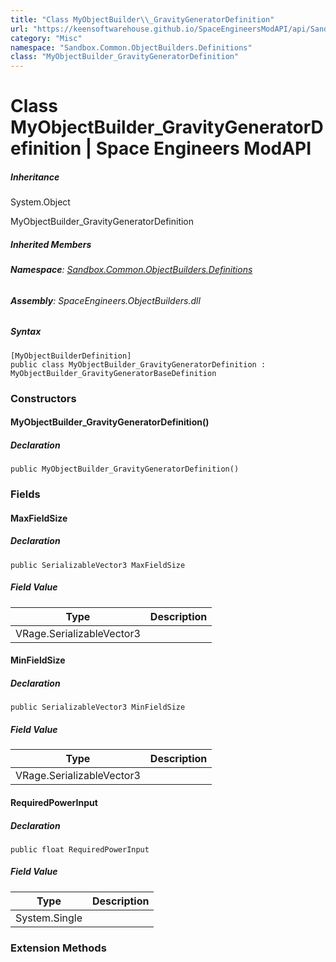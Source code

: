 ```yaml
---
title: "Class MyObjectBuilder\\_GravityGeneratorDefinition"
url: "https://keensoftwarehouse.github.io/SpaceEngineersModAPI/api/Sandbox.Common.ObjectBuilders.Definitions.MyObjectBuilder_GravityGeneratorDefinition.html"
category: "Misc"
namespace: "Sandbox.Common.ObjectBuilders.Definitions"
class: "MyObjectBuilder_GravityGeneratorDefinition"
---
```


# Class MyObjectBuilder\_GravityGeneratorDefinition | Space Engineers ModAPI

##### Inheritance

System.Object

MyObjectBuilder\_GravityGeneratorDefinition

##### Inherited Members

###### **Namespace**: [Sandbox.Common.ObjectBuilders.Definitions](https://keensoftwarehouse.github.io/SpaceEngineersModAPI/api/Sandbox.Common.ObjectBuilders.Definitions.html)

###### **Assembly**: SpaceEngineers.ObjectBuilders.dll

##### Syntax

```
[MyObjectBuilderDefinition]
public class MyObjectBuilder_GravityGeneratorDefinition : MyObjectBuilder_GravityGeneratorBaseDefinition
```

### Constructors

#### MyObjectBuilder\_GravityGeneratorDefinition()

##### Declaration

```
public MyObjectBuilder_GravityGeneratorDefinition()
```

### Fields

#### MaxFieldSize

##### Declaration

```
public SerializableVector3 MaxFieldSize
```

##### Field Value

| Type | Description |
| --- | --- |
| VRage.SerializableVector3 |     |

#### MinFieldSize

##### Declaration

```
public SerializableVector3 MinFieldSize
```

##### Field Value

| Type | Description |
| --- | --- |
| VRage.SerializableVector3 |     |

#### RequiredPowerInput

##### Declaration

```
public float RequiredPowerInput
```

##### Field Value

| Type | Description |
| --- | --- |
| System.Single |     |

### Extension Methods